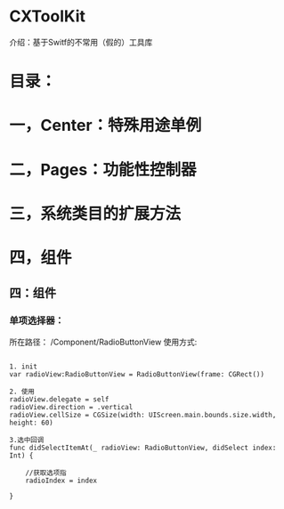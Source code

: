 # CXToolKit

介绍：基于Switf的不常用（假的）工具库

# 目录：
# 一，Center：特殊用途单例
# 二，Pages：功能性控制器
# 三，系统类目的扩展方法
# 四，组件


## 四：组件
### 单项选择器：

所在路径： /Component/RadioButtonView
使用方式:

```

1. init
var radioView:RadioButtonView = RadioButtonView(frame: CGRect())

2. 使用
radioView.delegate = self
radioView.direction = .vertical
radioView.cellSize = CGSize(width: UIScreen.main.bounds.size.width, height: 60)

3.选中回调
func didSelectItemAt(_ radioView: RadioButtonView, didSelect index: Int) {
        
    //获取选项指
    radioIndex = index
        
}

```
